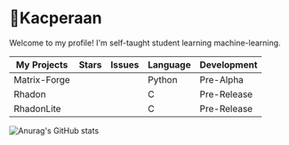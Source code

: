 # 🐤Kacperaan
Welcome to my profile!
I'm self-taught student learning machine-learning. 

|My Projects|Stars|Issues|Language|Development
|------------|-----|------|------|------|
|Matrix-Forge|||Python|Pre-Alpha|
|Rhadon|||C|Pre-Release|
|RhadonLite|||C|Pre-Release|

 ![Anurag's GitHub stats](https://github-readme-stats.vercel.app/api?username=kacperaan&show_icons=true&theme=dark)
